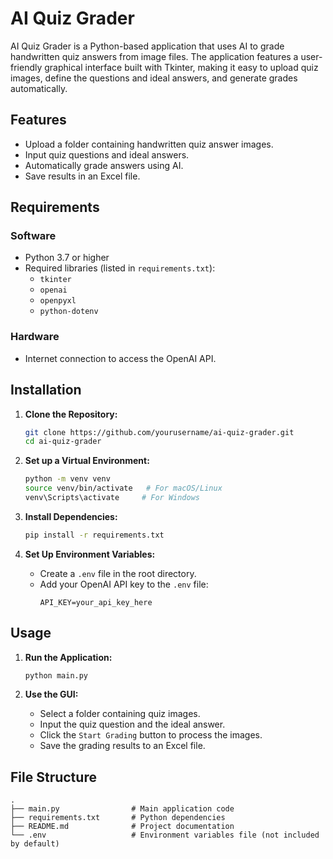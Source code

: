 # AI Quiz Grader

AI Quiz Grader is a Python-based application that uses AI to grade handwritten quiz answers from image files. The application features a user-friendly graphical interface built with Tkinter, making it easy to upload quiz images, define the questions and ideal answers, and generate grades automatically.

## Features
- Upload a folder containing handwritten quiz answer images.
- Input quiz questions and ideal answers.
- Automatically grade answers using AI.
- Save results in an Excel file.

## Requirements

### Software
- Python 3.7 or higher
- Required libraries (listed in `requirements.txt`):
  - `tkinter`
  - `openai`
  - `openpyxl`
  - `python-dotenv`

### Hardware
- Internet connection to access the OpenAI API.

## Installation

1. **Clone the Repository:**
   ```bash
   git clone https://github.com/yourusername/ai-quiz-grader.git
   cd ai-quiz-grader
   ```

2. **Set up a Virtual Environment:**
   ```bash
   python -m venv venv
   source venv/bin/activate   # For macOS/Linux
   venv\Scripts\activate     # For Windows
   ```
   

3. **Install Dependencies:**
   ```bash
   pip install -r requirements.txt
   ```

4. **Set Up Environment Variables:**
   - Create a `.env` file in the root directory.
   - Add your OpenAI API key to the `.env` file:
     ```env
     API_KEY=your_api_key_here
     ```

## Usage

1. **Run the Application:**
   ```bash
   python main.py
   ```

2. **Use the GUI:**
   - Select a folder containing quiz images.
   - Input the quiz question and the ideal answer.
   - Click the `Start Grading` button to process the images.
   - Save the grading results to an Excel file.

## File Structure
```
.
├── main.py                # Main application code
├── requirements.txt       # Python dependencies
├── README.md              # Project documentation
└── .env                   # Environment variables file (not included by default)
```



